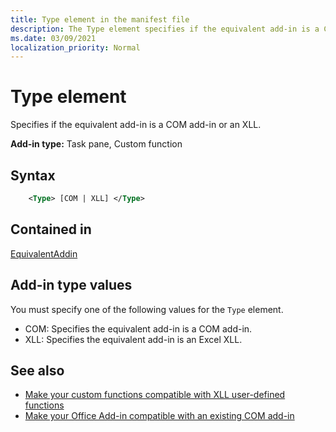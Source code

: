 ```yaml
---
title: Type element in the manifest file
description: The Type element specifies if the equivalent add-in is a COM add-in or an XLL.
ms.date: 03/09/2021
localization_priority: Normal
---
```


# Type element

Specifies if the equivalent add-in is a COM add-in or an XLL.

**Add-in type:** Task pane, Custom function

## Syntax

```XML
    <Type> [COM | XLL] </Type>  
```

## Contained in

[EquivalentAddin](equivalentaddin.md)

## Add-in type values

You must specify one of the following values for the `Type` element.

- COM: Specifies the equivalent add-in is a COM add-in.
- XLL: Specifies the equivalent add-in is an Excel XLL.

## See also

- [Make your custom functions compatible with XLL user-defined functions](../../excel/make-custom-functions-compatible-with-xll-udf.md)
- [Make your Office Add-in compatible with an existing COM add-in](../../develop/make-office-add-in-compatible-with-existing-com-add-in.md)